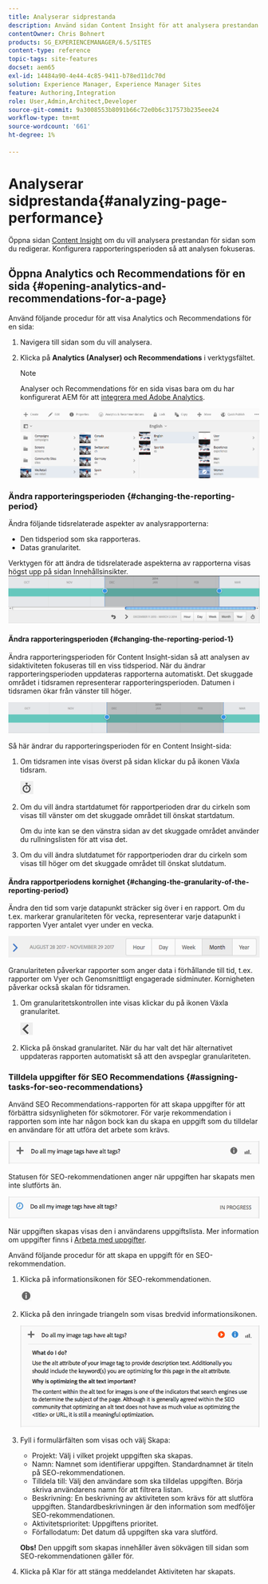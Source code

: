 ```yaml
---
title: Analyserar sidprestanda
description: Använd sidan Content Insight för att analysera prestandan för sidan som du redigerar
contentOwner: Chris Bohnert
products: SG_EXPERIENCEMANAGER/6.5/SITES
content-type: reference
topic-tags: site-features
docset: aem65
exl-id: 14484a90-4e44-4c85-9411-b78ed11dc70d
solution: Experience Manager, Experience Manager Sites
feature: Authoring,Integration
role: User,Admin,Architect,Developer
source-git-commit: 9a3008553b8091b66c72e0b6c317573b235eee24
workflow-type: tm+mt
source-wordcount: '661'
ht-degree: 1%

---
```


# Analyserar sidprestanda{#analyzing-page-performance}

Öppna sidan [Content Insight](/help/sites-authoring/content-insights.md) om du vill analysera prestandan för sidan som du redigerar. Konfigurera rapporteringsperioden så att analysen fokuseras.

## Öppna Analytics och Recommendations för en sida {#opening-analytics-and-recommendations-for-a-page}

Använd följande procedur för att visa Analytics och Recommendations för en sida:

1. Navigera till sidan som du vill analysera.
1. Klicka på **Analytics (Analyser) och Recommendations** i verktygsfältet.

   >[!NOTE]
   >
   >Analyser och Recommendations för en sida visas bara om du har konfigurerat AEM för att [integrera med Adobe Analytics](/help/sites-administering/adobeanalytics-connect.md).

   ![screen-shot_2019-03-05at115319](assets/screen-shot_2019-03-05at115319.png)

### Ändra rapporteringsperioden {#changing-the-reporting-period}

Ändra följande tidsrelaterade aspekter av analysrapporterna:

* Den tidsperiod som ska rapporteras.
* Datas granularitet.

Verktygen för att ändra de tidsrelaterade aspekterna av rapporterna visas högst upp på sidan Innehållsinsikter. ![chlimage_1-126](assets/chlimage_1-126.png)

#### Ändra rapporteringsperioden {#changing-the-reporting-period-1}

Ändra rapporteringsperioden för Content Insight-sidan så att analysen av sidaktiviteten fokuseras till en viss tidsperiod. När du ändrar rapporteringsperioden uppdateras rapporterna automatiskt. Det skuggade området i tidsramen representerar rapporteringsperioden. Datumen i tidsramen ökar från vänster till höger.

![chlimage_1-127](assets/chlimage_1-127.png)

Så här ändrar du rapporteringsperioden för en Content Insight-sida:

1. Om tidsramen inte visas överst på sidan klickar du på ikonen Växla tidsram.

   ![Växla tidsram](do-not-localize/chlimage_1-22.png)

1. Om du vill ändra startdatumet för rapportperioden drar du cirkeln som visas till vänster om det skuggade området till önskat startdatum.

   Om du inte kan se den vänstra sidan av det skuggade området använder du rullningslisten för att visa det.

1. Om du vill ändra slutdatumet för rapportperioden drar du cirkeln som visas till höger om det skuggade området till önskat slutdatum.

#### Ändra rapportperiodens kornighet {#changing-the-granularity-of-the-reporting-period}

Ändra den tid som varje datapunkt sträcker sig över i en rapport. Om du t.ex. markerar granulariteten för vecka, representerar varje datapunkt i rapporten Vyer antalet vyer under en vecka.

![screen_shot_2017-11-29at141001](assets/screen_shot_2017-11-29at141001.png)

Granulariteten påverkar rapporter som anger data i förhållande till tid, t.ex. rapporter om Vyer och Genomsnittligt engagerade sidminuter. Kornigheten påverkar också skalan för tidsramen.

1. Om granularitetskontrollen inte visas klickar du på ikonen Växla granularitet.

   ![chlimage_1-128](assets/chlimage_1-128.png)

1. Klicka på önskad granularitet. När du har valt det här alternativet uppdateras rapporten automatiskt så att den avspeglar granulariteten.

### Tilldela uppgifter för SEO Recommendations {#assigning-tasks-for-seo-recommendations}

Använd SEO Recommendations-rapporten för att skapa uppgifter för att förbättra sidsynligheten för sökmotorer. För varje rekommendation i rapporten som inte har någon bock kan du skapa en uppgift som du tilldelar en användare för att utföra det arbete som krävs.

![chlimage_1-129](assets/chlimage_1-129.png)

Statusen för SEO-rekommendationen anger när uppgiften har skapats men inte slutförts än.

![chlimage_1-130](assets/chlimage_1-130.png)

När uppgiften skapas visas den i användarens uppgiftslista. Mer information om uppgifter finns i [Arbeta med uppgifter](/help/sites-authoring/task-content.md).

Använd följande procedur för att skapa en uppgift för en SEO-rekommendation.

1. Klicka på informationsikonen för SEO-rekommendationen.

   ![Informationsikon](do-not-localize/chlimage_1-23.png)

1. Klicka på den inringade triangeln som visas bredvid informationsikonen.

   ![chlimage_1-131](assets/chlimage_1-131.png)

1. Fyll i formulärfälten som visas och välj Skapa:

   * Projekt: Välj i vilket projekt uppgiften ska skapas.
   * Namn: Namnet som identifierar uppgiften. Standardnamnet är titeln på SEO-rekommendationen.
   * Tilldela till: Välj den användare som ska tilldelas uppgiften. Börja skriva användarens namn för att filtrera listan.
   * Beskrivning: En beskrivning av aktiviteten som krävs för att slutföra uppgiften. Standardbeskrivningen är den information som medföljer SEO-rekommendationen.
   * Aktivitetsprioritet: Uppgiftens prioritet.
   * Förfallodatum: Det datum då uppgiften ska vara slutförd.

   **Obs!** Den uppgift som skapas innehåller även sökvägen till sidan som SEO-rekommendationen gäller för.

1. Klicka på Klar för att stänga meddelandet Aktiviteten har skapats.

